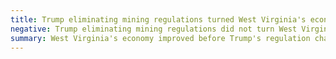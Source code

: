 ```yaml
---
title: Trump eliminating mining regulations turned West Virginia's economy around
negative: Trump eliminating mining regulations did not turn West Virginia's economy around
summary: West Virginia's economy improved before Trump's regulation changes took effect.
---
```

